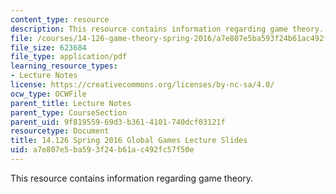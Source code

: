 ```yaml
---
content_type: resource
description: This resource contains information regarding game theory.
file: /courses/14-126-game-theory-spring-2016/a7e807e5ba593f24b61ac492fc57f50e_MIT14_126S16_globalgames.pdf
file_size: 623684
file_type: application/pdf
learning_resource_types:
- Lecture Notes
license: https://creativecommons.org/licenses/by-nc-sa/4.0/
ocw_type: OCWFile
parent_title: Lecture Notes
parent_type: CourseSection
parent_uid: 9f819559-69d3-b361-4101-740dcf03121f
resourcetype: Document
title: 14.126 Spring 2016 Global Games Lecture Slides
uid: a7e807e5-ba59-3f24-b61a-c492fc57f50e
---
```

This resource contains information regarding game theory.